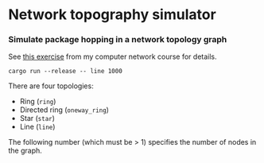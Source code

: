 # Network topography simulator
### Simulate package hopping in a network topology graph 

See [this exercise](https://github.com/JayTee42/tubaf-rn-2020-21/blob/main/02%20-%20ISO_OSI/HA.pdf) from my computer network course for details.

```
cargo run --release -- line 1000
```

There are four topologies:
 - Ring (`ring`)
 - Directed ring (`oneway_ring`)
 - Star (`star`)
 - Line (`line`)

The following number (which must be > 1) specifies the number of nodes in the graph.
